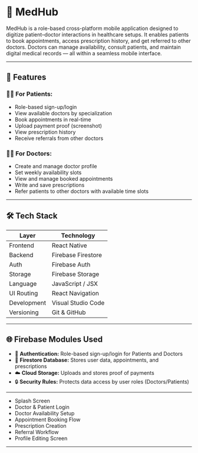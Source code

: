 # 🏥 MedHub

MedHub is a role-based cross-platform mobile application designed to digitize patient–doctor interactions in healthcare setups. It enables patients to book appointments, access prescription history, and get referred to other doctors. Doctors can manage availability, consult patients, and maintain digital medical records — all within a seamless mobile interface.

---

## 📲 Features

### 👩‍⚕️ For Patients:
- Role-based sign-up/login
- View available doctors by specialization
- Book appointments in real-time
- Upload payment proof (screenshot)
- View prescription history
- Receive referrals from other doctors

### 🧑‍⚕️ For Doctors:
- Create and manage doctor profile
- Set weekly availability slots
- View and manage booked appointments
- Write and save prescriptions
- Refer patients to other doctors with available time slots

---

## 🛠️ Tech Stack

| Layer       | Technology         |
|-------------|--------------------|
| Frontend    | React Native       |
| Backend     | Firebase Firestore |
| Auth        | Firebase Auth      |
| Storage     | Firebase Storage   |
| Language    | JavaScript / JSX   |
| UI Routing  | React Navigation   |
| Development | Visual Studio Code |
| Versioning  | Git & GitHub       |

---

## 🌐 Firebase Modules Used

- 🔐 **Authentication:** Role-based sign-up/login for Patients and Doctors
- 🔄 **Firestore Database:** Stores user data, appointments, and prescriptions
- ☁️ **Cloud Storage:** Uploads and stores proof of payments
- 🔒 **Security Rules:** Protects data access by user roles (Doctors/Patients)

---

- Splash Screen
- Doctor & Patient Login
- Doctor Availability Setup
- Appointment Booking Flow
- Prescription Creation
- Referral Workflow
- Profile Editing Screen

---
